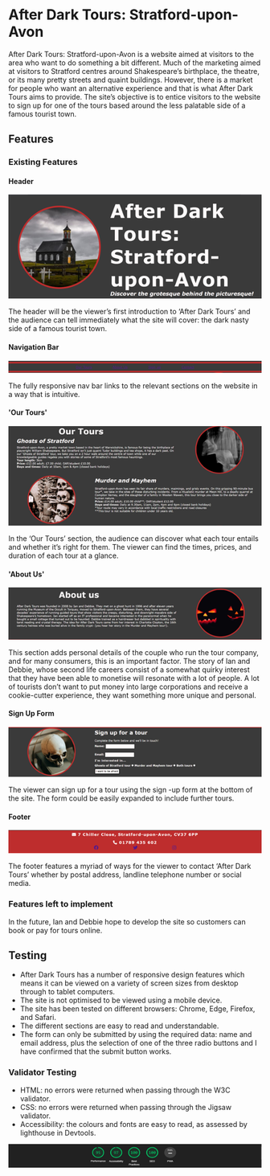 # **After Dark Tours: Stratford-upon-Avon**

After Dark Tours: Stratford-upon-Avon is a website aimed at visitors to the area who want to do something a bit different. Much of the marketing aimed at visitors to Stratford centres around Shakespeare’s birthplace, the theatre, or its many pretty streets and quaint buildings. However, there is a market for people who want an alternative experience and that is what After Dark Tours aims to provide. The site’s objective is to entice visitors to the website to sign up for one of the tours based around the less palatable side of a famous tourist town. 

## **Features**
### Existing Features
####  Header
![After Dark Tours header](assets/media/header.png)

The header will be the viewer’s first introduction to ‘After Dark Tours’ and the audience can tell immediately what the site will cover: the dark nasty side of a famous tourist town. 
#### Navigation Bar
![Navigation bar](assets/media/navigation_bar.png)

The fully responsive nav bar links to the relevant sections on the website in a way that is intuitive.
#### 'Our Tours' 
![Information about tours](assets/media/our_tours.png)

In the ‘Our Tours’ section, the audience can discover what each tour entails and whether it’s right for them. The viewer can find the times, prices, and duration of each tour at a glance.
#### 'About Us' 
![Information about tour providers](assets/media/about_us.png)

This section adds personal details of the couple who run the tour company, and for many consumers, this is an important factor. The story of Ian and Debbie, whose second life careers consist of a somewhat quirky interest that they have been able to monetise will resonate with a lot of people. A lot of tourists don’t want to put money into large corporations and receive a cookie-cutter experience, they want something more unique and personal. 
#### Sign Up Form
![Sign up form](assets/media/sign_up_form.png)

The viewer can sign up for a tour using the sign -up form at the bottom of the site. The form could be easily expanded to include further tours.
#### Footer
![After Dark site footer](assets/media/footer.png)

The footer features a myriad of ways for the viewer to contact ‘After Dark Tours’ whether by postal address, landline telephone number or social media. 
### Features left to implement
In the future, Ian and Debbie hope to develop the site so customers can book or pay for tours online. 

## **Testing**

* After Dark Tours has a number of responsive design features which means it can be viewed on a variety of screen sizes from desktop through to tablet computers.
* The site is not optimised to be viewed using a mobile device.
* The site has been tested on different browsers: Chrome, Edge, Firefox, and Safari.
* The different sections are easy to read and understandable.
* The form can only be submitted by using the required data: name and email address, plus the selection of one of the three radio buttons and I have confirmed that the submit button works.

### Validator Testing

* HTML: no errors were returned when passing through the W3C validator.
* CSS: no errors were returned when passing through the Jigsaw validator.
* Accessibility: the colours and fonts are easy to read, as assessed by lighthouse in Devtools. 

![Lighthouse accesibility report](assets/media/lighthouse_report.png)


